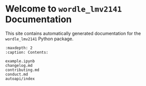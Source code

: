 # Welcome to `wordle_lmv2141` Documentation

This site contains automatically generated documentation for the `wordle_lmv2141` Python package.

```{toctree}
:maxdepth: 2
:caption: Contents:

example.ipynb
changelog.md
contributing.md
conduct.md
autoapi/index
